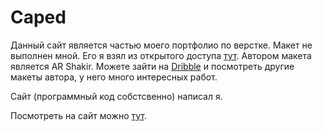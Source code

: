 # Caped

Данный сайт является частью моего портфолио по верстке. Макет не выполнен мной. Его я взял из открытого доступа [тут](https://dribbble.com/shots/15438373-Wigs-Ecommerce-Website-UI). Автором макета является AR Shakir. Можете зайти на [Dribble](https://dribbble.com/shots/15438373-Wigs-Ecommerce-Website-UI) и посмотреть другие макеты автора, у него много интересных работ.

Сайт (программный код собстсвенно) написал я.

Посмотреть на сайт можно [тут](http://portfolio-caped-site.surge.sh).

